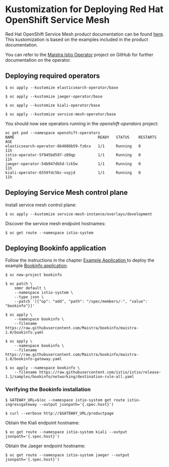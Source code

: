 # Kustomization for Deploying Red Hat OpenShift Service Mesh

Red Hat OpenShift Service Mesh product documentation can be found [here](https://access.redhat.com/documentation/en-us/openshift_container_platform/4.3/html/service_mesh/index). This kustomization is based on the examples included in the product documentation.

You can refer to the [Maistra Istio Operator](https://github.com/Maistra/istio-operator) project on GitHub for further documentation on the operator.

## Deploying required operators

```
$ oc apply --kustomize elasticsearch-operator/base
```

```
$ oc apply --kustomize jaeger-operator/base
```

```
$ oc apply --kustomize kiali-operator/base
```

```
$ oc apply --kustomize service-mesh-operator/base
```

You should now see operators running in the *openshift-operators* project:

```
oc get pod --namespace openshift-operators
NAME                                     READY   STATUS    RESTARTS   AGE
elasticsearch-operator-6b4686b59-fz6cx   1/1     Running   0          11h
istio-operator-5f945bd597-z89qp          1/1     Running   0          11h
jaeger-operator-54b947db5d-lck5w         1/1     Running   0          11h
kiali-operator-6559fdc5bc-vspjd          1/1     Running   0          11h
```

## Deploying Service Mesh control plane

Install service mesh control plane:

```
$ oc apply --kustomize service-mesh-instance/overlays/development
```

Discover the service mesh endpoint hostnames:
```
$ oc get route --namespace istio-system
```

## Deploying Bookinfo application

Follow the instructions in the chapter [Example Application ](https://docs.openshift.com/container-platform/4.3/service_mesh/service_mesh_day_two/ossm-example-bookinfo.html) to deploy the example [Bookinfo application](https://istio.io/docs/examples/bookinfo/).

```
$ oc new-project bookinfo
```

```
$ oc patch \
    smmr default \
    --namespace istio-system \
    --type json \
    --patch '[{"op": "add", "path": "/spec/members/-", "value": "bookinfo"}]'
```

```
$ oc apply \
    --namespace bookinfo \
    --filename https://raw.githubusercontent.com/Maistra/bookinfo/maistra-1.0/bookinfo.yaml
```

```
$ oc apply \
    --namespace bookinfo \
    --filename https://raw.githubusercontent.com/Maistra/bookinfo/maistra-1.0/bookinfo-gateway.yaml
```

```
$ oc apply --namespace bookinfo \
    --filename https://raw.githubusercontent.com/istio/istio/release-1.1/samples/bookinfo/networking/destination-rule-all.yaml
```

### Verifying the Bookinfo installation

```
$ GATEWAY_URL=$(oc --namespace istio-system get route istio-ingressgateway --output jsonpath='{.spec.host}')
```

```
$ curl --verbose http://$GATEWAY_URL/productpage
```

Obtain the Kiali endpoint hostname:

```
$ oc get route --namespace istio-system kiali --output jsonpath='{.spec.host}')
```

Obtain the Jaeger endpoint hostname:

```
$ oc get route --namespace istio-system jaeger --output jsonpath='{.spec.host}')
```
